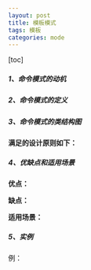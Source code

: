 ```yaml
---
layout: post
title: 模板模式
tags: 模板
categories: mode
--- 
```

[toc]   
      
    
##### 1、命令模式的动机    

 
##### 2、命令模式的定义    
	   
  
##### 3、命令模式的类结构图     


**满足的设计原则如下：**  


##### 4、优缺点和适用场景   
**优点：**
   
**缺点：**

**适用场景：**

##### 5、实例
例：